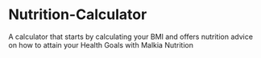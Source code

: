 # Nutrition-Calculator
A calculator that starts by calculating your BMI and offers nutrition advice on how to attain your Health Goals with Malkia Nutrition